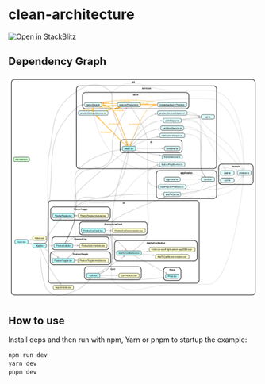 # clean-architecture

[![Open in StackBlitz](https://developer.stackblitz.com/img/open_in_stackblitz.svg)](https://stackblitz.com/github/noveogroup-amorgunov/codefest15-demo-app/tree/main/packages/clean-architecture)

## Dependency Graph

![Dependency Graph](./dependency-graph.svg)

## How to use

Install deps and then run with npm, Yarn or pnpm to startup the example:

```bash
npm run dev
yarn dev
pnpm dev
```
